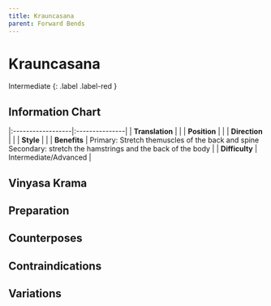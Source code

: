 ```yaml
---
title: Krauncasana
parent: Forward Bends
---
```


# Krauncasana
Intermediate
{: .label .label-red }
## Information Chart

|:------------------|:---------------|
| **Translation**       |    |
| **Position**          |    |
| **Direction**         |     |
| **Style**             |     |
| **Benefits**          | Primary: Stretch themuscles of the back and spine <br> Secondary: stretch the hamstrings and the back of the body   |
| **Difficulty**  |  Intermediate/Advanced                                      | 


## Vinyasa Krama 

## Preparation 

## Counterposes

## Contraindications

## Variations